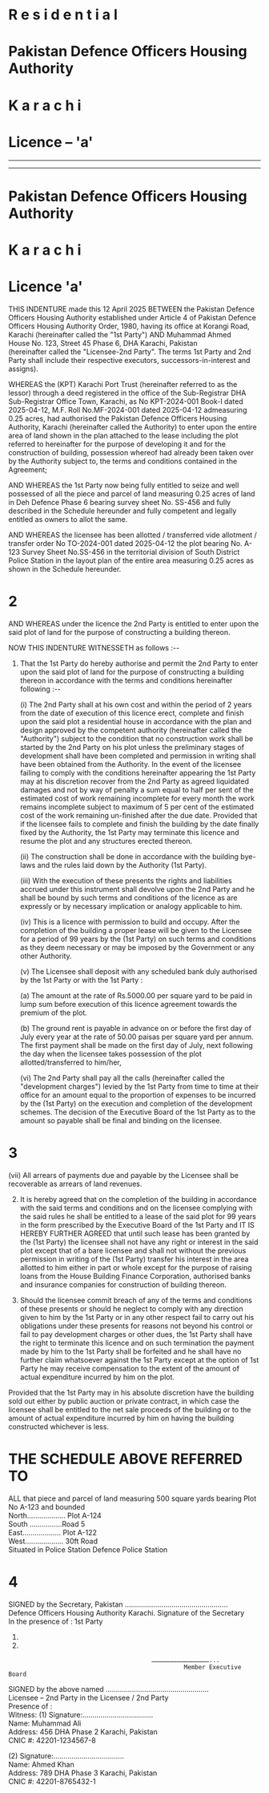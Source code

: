 
# R e s i d e n t i a l

# Pakistan Defence Officers Housing Authority
# K a r a c h i

# Licence – 'a'




-------------------


-------------------








# Pakistan Defence Officers Housing Authority
# K a r a c h i

# Licence 'a'

THIS INDENTURE made this 12 April 2025 BETWEEN the Pakistan Defence Officers Housing Authority established under Article 4 of Pakistan Defence Officers Housing Authority Order, 1980, having its office at Korangi Road, Karachi (hereinafter called the "1st Party") AND Muhammad Ahmed  
House No. 123, Street 45
Phase 6, DHA
Karachi, Pakistan  
(hereinafter called the "Licensee-2nd Party". The terms 1st Party and 2nd Party shall include their respective executors, successors-in-interest and assigns).

WHEREAS the (KPT) Karachi Port Trust (hereinafter referred to as the lessor) through a deed registered in the office of the Sub-Registrar DHA Sub-Registrar Office Town, Karachi, as No KPT-2024-001 Book-I dated 2025-04-12, M.F. Roll No.MF-2024-001 dated 2025-04-12 admeasuring 0.25 acres, had authorised the Pakistan Defence Officers Housing Authority, Karachi (hereinafter called the Authority) to enter upon the entire area of land shown in the plan attached to the lease including the plot referred to hereinafter for the purpose of developing it and for the construction of building, possession whereof had already been taken over by the Authority subject to, the terms and conditions contained in the Agreement;

AND WHEREAS the 1st Party now being fully entitled to seize and well possessed of all the piece and parcel of land measuring 0.25 acres of land in Deh Defence Phase 6 bearing survey sheet No. SS-456 and fully described in the Schedule hereunder and fully competent and legally entitled as owners to allot the same.

AND WHEREAS the licensee has been allotted / transferred vide allotment / transfer order No TO-2024-001 dated 2025-04-12 the plot bearing No. A-123 Survey Sheet No.SS-456 in the territorial division of South District Police Station in the layout plan of the entire area measuring 0.25 acres as shown in the Schedule hereunder.

# 2

AND WHEREAS under the licence the 2nd Party is entitled to enter upon the said plot of land for the purpose of constructing a building thereon.

NOW THIS INDENTURE WITNESSETH as follows :--

1. That the 1st Party do hereby authorise and permit the 2nd Party to enter upon the said plot of land for the purpose of constructing a building thereon in accordance with the terms and conditions hereinafter following :--

    (i) The 2nd Party shall at his own cost and within the period of 2 years from the date of execution of this licence erect, complete and finish upon the said plot a residential house in accordance with the plan and design approved by the competent authority (hereinafter called the "Authority") subject to the condition that no construction work shall be started by the 2nd Party on his plot unless the preliminary stages of development shall have been completed and permission in writing shall have been obtained from the Authority. In the event of the licensee failing to comply with the conditions hereinafter appearing the 1st Party may at his discretion recover from the 2nd Party as agreed liquidated damages and not by way of penalty a sum equal to half per sent of the estimated cost of work remaining incomplete for every month the work remains incomplete subject to maximum of 5 per cent of the estimated cost of the work remaining un-finished after the due date. Provided that if the licensee fails to complete and finish the building by the date finally fixed by the Authority, the 1st Party may terminate this licence and resume the plot and any structures erected thereon.

    (ii) The construction shall be done in accordance with the building bye-laws and the rules laid down by the Authority (1st Party).

    (iii) With the execution of these presents the rights and liabilities accrued under this instrument shall devolve upon the 2nd Party and he shall be bound by such terms and conditions of the licence as are expressly or by necessary implication or analogy applicable to him.

    (iv) This is a licence with permission to build and occupy. After the completion of the building a proper lease will be given to the Licensee for a period of 99 years by the (1st Party) on such terms and conditions as they deem necessary or may be imposed by the Government or any other Authority.

    (v) The Licensee shall deposit with any scheduled bank duly authorised by the 1st Party or with the 1st Party :

    (a) The amount at the rate of Rs.5000.00 per square yard to be paid in lump sum before execution of this licence agreement towards the premium of the plot.

    (b) The ground rent is payable in advance on or before the first day of July every year at the rate of 50.00 paisas per square yard per annum. The first payment shall be made on the first day of July, next following the day when the licensee takes possession of the plot allotted/transferred to him/her,

    (vi) The 2nd Party shall pay all the calls (hereinafter called the "development charges") levied by the 1st Party from time to time at their office for an amount equal to the proportion of expenses to be incurred by the (1st Party) on the execution and completion of the development schemes. The decision of the Executive Board of the 1st Party as to the amount so payable shall be final and binding on the licensee.

# 3

(vii) All arrears of payments due and payable by the Licensee shall be recoverable as arrears of land revenues.

2. It is hereby agreed that on the completion of the building in accordance with the said terms and conditions and on the licensee complying with the said rules he shall be entitled to a lease of the said plot for 99 years in the form prescribed by the Executive Board of the 1st Party and IT IS HEREBY FURTHER AGREED that until such lease has been granted by the (1st Party) the licensee shall not have any right or interest in the said plot except that of a bare licensee and shall not without the previous permission in writing of the (1st Party) transfer his interest in the area allotted to him either in part or whole except for the purpose of raising loans from the House Building Finance Corporation, authorised banks and insurance companies for construction of building thereon.

3. Should the licensee commit breach of any of the terms and conditions of these presents or should he neglect to comply with any direction given to him by the 1st Party or in any other respect fail to carry out his obligations under these presents for reasons not beyond his control or fail to pay development charges or other dues, the 1st Party shall have the right to terminate this licence and on such termination the payment made by him to the 1st Party shall be forfeited and he shall have no further claim whatsoever against the 1st Party except at the option of 1st Party he may receive compensation to the extent of the amount of actual expenditure incurred by him on the plot.

Provided that the 1st Party may in his absolute discretion have the building sold out either by public auction or private contract, in which case the licensee shall be entitled to the net sale proceeds of the building or to the amount of actual expenditure incurred by him on having the building constructed whichever is less.


# THE SCHEDULE ABOVE REFERRED TO


ALL that piece and parcel of land measuring 500 square yards bearing Plot No A-123 and bounded  
North................... Plot A-124  
South ................Road 5  
East................... Plot A-122  
West................... 30ft Road  
Situated in Police Station Defence Police Station

# 4






SIGNED by the Secretary, Pakistan                    …………………………………………...  
Defence Officers Housing Authority Karachi.                      Signature of the Secretary  
In the presence of :                                             1st Party  

1.



2.


                                            …………………………………………...  
                                                     Member Executive Board  











SIGNED by the above named                            …………………………………………...  
Licensee – 2nd Party in the                                 Licensee / 2nd Party  
Presence of :  
Witness: (1)  Signature:……………………………..  
        Name: Muhammad Ali  
        Address: 456 DHA Phase 2
Karachi, Pakistan  
        CNIC #: 42201-1234567-8  


  (2)  Signature:……………………………..  
        Name: Ahmed Khan  
        Address: 789 DHA Phase 3
Karachi, Pakistan  
        CNIC #: 42201-8765432-1  